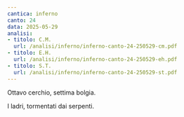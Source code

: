 ```yaml
---
cantica: inferno
canto: 24
data: 2025-05-29
analisi:
- titolo: C.M.
  url: /analisi/inferno/inferno-canto-24-250529-cm.pdf
- titolo: E.H.
  url: /analisi/inferno/inferno-canto-24-250529-eh.pdf
- titolo: S.T.
  url: /analisi/inferno/inferno-canto-24-250529-st.pdf
---
```


Ottavo cerchio, settima bolgia.

I ladri, tormentati dai serpenti.